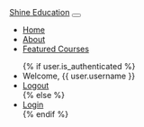 <!-- templates/partials/_navbar.html -->
<nav class="navbar navbar-expand-lg navbar-light bg-light">
    <a class="navbar-brand" href="{% url 'home' %}">Shine Education</a>
    <button class="navbar-toggler" type="button" data-toggle="collapse" data-target="#navbarNavAltMarkup">
        <span class="navbar-toggler-icon"></span>
    </button>
    <div class="collapse navbar-collapse" id="navbarNavAltMarkup">
        <ul class="navbar-nav mr-auto">
            <li {% if '/' == request.path %} class="nav-item active mr-3"{% else %} class="nav-item mr-3" {% endif %}>
                <a class="nav-link" href="{% url 'home' %}">Home</a>
            </li>
            <li {% if 'about' in request.path %} class="nav-item active mr-3"{% else %} class="nav-item mr-3" {% endif %}>
                <a class="nav-link" href="{% url 'courses:about' %}">About</a>
            </li>
            <li {% if 'courses' in request.path %} class="nav-item active mr-3"{% else %} class="nav-item mr-3" {% endif %}>
                <a class="nav-link" href="{% url 'courses:courses' %}">Featured Courses</a>
            </li>
        </ul>
        <ul class="navbar-nav">
            {% if user.is_authenticated %}
                <li class="nav-item mr-3">
                    <span class="nav-link">Welcome, {{ user.username }}</span>
                </li>
                <li class="nav-item">
                    <a class="nav-link" href="{% url 'accounts:logout' %}">Logout</a>
                </li>
            {% else %}
                <li class="nav-item">
                    <a class="nav-link" href="{% url 'accounts:login' %}">Login</a>
                </li>
<!--                <li class="nav-item">
                    <a class="nav-link" href="{% url 'accounts:register' %}">Register</a>
                </li>    -->
            {% endif %}
        </ul>
    </div>
</nav>

